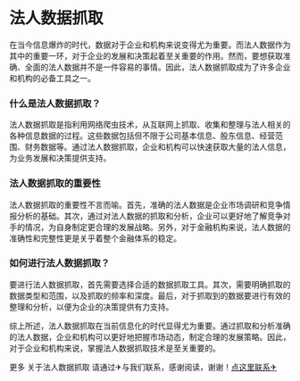 # 法人数据抓取

在当今信息爆炸的时代，数据对于企业和机构来说变得尤为重要。而法人数据作为其中的重要一环，对于企业的发展和决策起着至关重要的作用。然而，要想获取准确、全面的法人数据并不是一件容易的事情。因此，法人数据抓取成为了许多企业和机构的必备工具之一。

### 什么是法人数据抓取？

法人数据抓取是指利用网络爬虫技术，从互联网上抓取、收集和整理与法人相关的各种信息数据的过程。这些数据包括但不限于公司基本信息、股东信息、经营范围、财务数据等。通过法人数据抓取，企业和机构可以快速获取大量的法人信息，为业务发展和决策提供支持。

### 法人数据抓取的重要性

法人数据抓取的重要性不言而喻。首先，准确的法人数据是企业市场调研和竞争情报分析的基础。其次，通过对法人数据的抓取和分析，企业可以更好地了解竞争对手的情况，为自身制定更合理的发展战略。另外，对于金融机构来说，法人数据的准确性和完整性更是关乎着整个金融体系的稳定。

### 如何进行法人数据抓取？

要进行法人数据抓取，首先需要选择合适的数据抓取工具。其次，需要明确抓取的数据类型和范围，以及抓取的频率和深度。最后，对于抓取到的数据要进行有效的整理和分析，以便为企业的决策提供有力支持。

综上所述，法人数据抓取在当前信息化的时代显得尤为重要。通过抓取和分析准确的法人数据，企业和机构可以更好地把握市场动态，制定合理的发展策略。因此，对于企业和机构来说，掌握法人数据抓取技术是至关重要的。

更多 关于法人数据抓取 请通过✈与我们联系，感谢阅读，谢谢！[点这里联系✈](https://a.k02.cc)